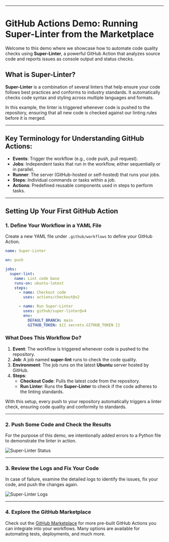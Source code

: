 ___
# GitHub Actions Demo: Running **Super-Linter** from the Marketplace

Welcome to this demo where we showcase how to automate code quality checks using **Super-Linter**, a powerful GitHub Action that analyzes source code and reports issues as console output and status checks.

## What is Super-Linter?

**Super-Linter** is a combination of several linters that help ensure your code follows best practices and conforms to industry standards. It automatically checks code syntax and styling across multiple languages and formats.

In this example, the linter is triggered whenever code is pushed to the repository, ensuring that all new code is checked against our linting rules before it is merged.

---

## Key Terminology for Understanding GitHub Actions:

- **Events**: Trigger the workflow (e.g., code push, pull request).
- **Jobs**: Independent tasks that run in the workflow, either sequentially or in parallel.
- **Runner**: The server (GitHub-hosted or self-hosted) that runs your jobs.
- **Steps**: Individual commands or tasks within a job.
- **Actions**: Predefined reusable components used in steps to perform tasks.

---

## Setting Up Your First GitHub Action

### 1. Define Your Workflow in a YAML File

Create a new YAML file under `.github/workflows` to define your GitHub Action.

```yaml
name: Super-Linter

on: push

jobs:
  super-lint:
    name: Lint code base
    runs-on: ubuntu-latest
    steps:
      - name: Checkout code
        uses: actions/checkout@v2

      - name: Run Super-Linter
        uses: github/super-linter@v4
        env:
          DEFAULT_BRANCH: main
          GITHUB_TOKEN: ${{ secrets.GITHUB_TOKEN }}
```

### What Does This Workflow Do?

1. **Event**: The workflow is triggered whenever code is pushed to the repository.
2. **Job**: A job named **super-lint** runs to check the code quality.
3. **Environment**: The job runs on the latest **Ubuntu** server hosted by GitHub.
4. **Steps**:
   - **Checkout Code**: Pulls the latest code from the repository.
   - **Run Linter**: Runs the **Super-Linter** to check if the code adheres to the linting standards.

With this setup, every push to your repository automatically triggers a linter check, ensuring code quality and conformity to standards.

---

### 2. Push Some Code and Check the Results

For the purpose of this demo, we intentionally added errors to a Python file to demonstrate the linter in action.

![Super-Linter Status](https://github.com/user-attachments/assets/cfe784e2-78db-49a1-ac34-3959c4ff9c21)

---

### 3. Review the Logs and Fix Your Code

In case of failure, examine the detailed logs to identify the issues, fix your code, and push the changes again.

![Super-Linter Logs](https://github.com/user-attachments/assets/834aabfb-4cf2-4cb4-83e0-c145d0d82d37)

---

### 4. Explore the GitHub Marketplace

Check out the [GitHub Marketplace](https://github.com/marketplace?type=actions) for more pre-built GitHub Actions you can integrate into your workflows. Many options are available for automating tests, deployments, and much more.
